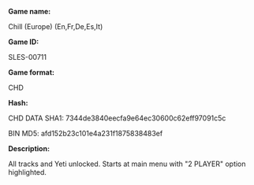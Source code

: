 ﻿**Game name:**

Chill (Europe) (En,Fr,De,Es,It)

**Game ID:**

SLES-00711

**Game format:**

CHD

**Hash:**

CHD DATA SHA1: 7344de3840eecfa9e64ec30600c62eff97091c5c

BIN MD5: afd152b23c101e4a231f1875838483ef

**Description:**

All tracks and Yeti unlocked. Starts at main menu with "2 PLAYER" option highlighted.